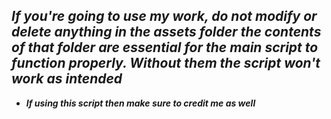 ## ***If you're going to use my work, do not modify or delete anything in the assets folder the contents of that folder are essential for the main script to function properly. Without them the script won't work as intended***

- ***If using this script then make sure to credit me as well***
